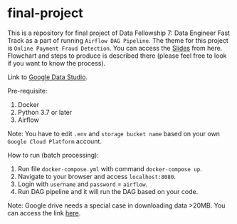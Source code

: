 # final-project

This is a repository for final project of Data Fellowship 7: Data Engineer Fast Track as a part of running `Airflow DAG Pipeline`. The theme for this project is `Online Payment Fraud Detection`. You can access the [Slides](https://docs.google.com/presentation/d/1t77RXxFUMCF_7SOF5wIrsDxPeDwM-9DmXQvkvBKwowU/edit?usp=sharing) from here. Flowchart and steps to produce is described there (please feel free to look if you want to know the process).

Link to [Google Data Studio](bit.ly/dashboardfraud).

Pre-requisite:
1. Docker
2. Python 3.7 or later
3. Airflow

Note: You have to edit `.env` and `storage bucket name` based on your own `Google Cloud Platform` account.

How to run (batch processing):
1. Run file `docker-compose.yml` with command `docker-compose up`.
2. Navigate to your browser and access `localhost:8080`.
3. Login with `username` and `password` = `airflow`.
4. Run DAG pipeline and it will run the DAG based on your code.

Note: Google drive needs a special case in downloading data >20MB. You can access the link [here](https://gist.github.com/tanaikech/f0f2d122e05bf5f971611258c22c110f).

